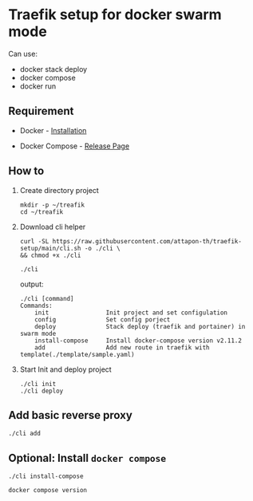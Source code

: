 # Traefik setup for docker swarm mode

Can use:

- docker stack deploy
- docker compose
- docker run


## Requirement

- Docker - [Installation](https://docs.docker.com/engine/install/)

- Docker Compose - [Release Page](https://github.com/docker/compose/releases)

## How to

1. Create directory project

    ```shell
    mkdir -p ~/treafik
    cd ~/treafik
    ```

2. Download cli helper

    ```shell
    curl -SL https://raw.githubusercontent.com/attapon-th/traefik-setup/main/cli.sh -o ./cli \
    && chmod +x ./cli

    ./cli
    ```

    output:

    ```raw
   ./cli [command]
   Commands: 
        init                Init project and set configulation
        config              Set config porject
        deploy              Stack deploy (traefik and portainer) in swarm mode
        install-compose     Install docker-compose version v2.11.2
        add                 Add new route in traefik with template(./template/sample.yaml)
    ```

3. Start Init and deploy project

    ```shell
    ./cli init
    ./cli deploy
    ```


## Add basic reverse proxy

```shell
./cli add
```

## Optional: Install `docker compose`

```shell
./cli install-compose

docker compose version
```

